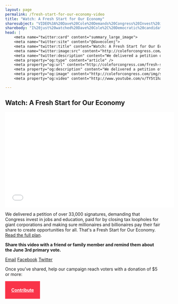 ```yaml
---
layout: page
permalink: /fresh-start-for-our-economy-video
title: "Watch: A Fresh Start for Our Economy"
sharesubject: "VIDEO%3A%20Dave%20Cole%20Demands%20Congress%20Invest%20in%20Jobs%20and%20Education"
sharebody: "I%20just%20watched%20Dave%20Cole%2C%20Democratic%20candidate%20for%20Congress%20in%20NJ-2%2C%20deliver%20a%20petition%20of%20over%2033%2C000%20signatures.%20Along%20with%20voters%20across%20the%20district%2C%20Dave%20is%20demanding%20that%20Congress%20invest%20in%20jobs%20and%20education%2C%20paid%20for%20by%20closing%20tax%20loopholes%20for%20giant%20corporations%20and%20making%20sure%20millionaires%20and%20billionaires%20pay%20their%20fair%20share%20to%20create%20opportunities%20for%20all.%20%0A%0AWatch%20the%20video%3A%20http%3A%2F%2Fcoleforcongress.com%2Ffresh-start-for-our-economy-video%2F%0A%0ADon%27t%20forget%20to%20vote%20for%20Dave%20Cole%20in%20the%20primary%20election%20on%20June%203rd!%0A"
head: |
    <meta name="twitter:card" content="summary_large_image">
    <meta name="twitter:site" content="@davecolenj">
    <meta name="twitter:title" content="Watch: A Fresh Start for Our Economy">
    <meta name="twitter:image:src" content="http://coleforcongress.com/img/social/cole-petition-video.png">
    <meta name="twitter:description" content="We delivered a petition of over 33,000 signatures, demanding that Congress invest in jobs and education, paid for by closing tax loopholes for giant corporations and making sure millionaires and billionaires pay their fair share to create opportunities for all. That's a Fresh Start for Our Economy.">
    <meta property="og:type" content="article" />
    <meta property="og:url" content="http://coleforcongress.com/fresh-start-for-our-economy-video/" />
    <meta property="og:description" content="We delivered a petition of over 33,000 signatures, demanding that Congress invest in jobs and education, paid for by closing tax loopholes for giant corporations and making sure millionaires and billionaires pay their fair share to create opportunities for all. That's a Fresh Start for Our Economy." />
    <meta property="og:image" content="http://coleforcongress.com/img/social/cole-petition-video.png" />
    <meta property="og:video" content="http://www.youtube.com/v/TY5t1haHfuQ">

---
```


## Watch: A Fresh Start for Our Economy

<div class="video-container"><iframe width="548" height="308" src="//www.youtube.com/embed/TY5t1haHfuQ?rel=0&showinfo=0" frameborder="0" allowfullscreen></iframe></div>

We delivered a petition of over 33,000 signatures, demanding that Congress invest in jobs and education, paid for by closing tax loopholes for giant corporations and making sure millionaires and billionaires pay their fair share to create opportunities for all. That's a Fresh Start for Our Economy. [Read the full plan](/issues/economy/).

**Share this video with a friend or family member and remind them about the June 3rd primary vote.**

<a target="_blank" href="mailto:?subject={{page.sharesubject}}&amp;body={{page.sharebody}}" class="icon mail button">Email</a>
  <a href="https://www.facebook.com/sharer/sharer.php?u=http://coleforcongress.com/fresh-start-for-our-economy-video/" target="_blank" class="icon facebook button">Facebook</a>
  <a href="https://twitter.com/intent/tweet?text={{page.sharesubject}}%20http://coleforcongress.com/fresh-start-for-our-economy-video/" target="_blank" class="icon twitter button">Twitter</a>
  
Once you’ve shared, help our campaign reach voters with a donation of $5 or more:

<a  style="font-weight:bold;background: #f93348;color: white;float:none;display: inline-block;padding:20px;-webkit-transition:background-color 0.2s, color 0.2s;  -moz-transition: background-color 0.2s, color 0.2s; -o-transition: background-color 0.2s, color 0.2s;  transition: background-color 0.2s, color 0.2s;"  href="/contribute">Contribute</a>
